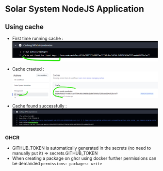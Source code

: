 # Solar System NodeJS Application
## Using cache
- First time running cache :
![first-cache](ReadmeImages/first-cache.png)

- Cache craeted : 
![cache-created](ReadmeImages/cache-created.png)

- Cache found successfully :
![cache-ok](ReadmeImages/cache-ok.png)

### GHCR 
- GITHUB_TOKEN is automatically generated in the secrets (no need to manually put it) => secrets.GITHUB_TOKEN
- When creating a package on ghcr using docker further permissions can be demanded ``` permissions: packages: write ```